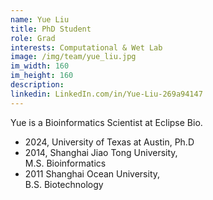 ```yaml
---
name: Yue Liu
title: PhD Student
role: Grad
interests: Computational & Wet Lab
image: /img/team/yue_liu.jpg
im_width: 160
im_height: 160
description:
linkedin: LinkedIn.com/in/Yue-Liu-269a94147
---
```

Yue is a Bioinformatics Scientist at Eclipse Bio. 

* 2024, University of Texas at Austin,
Ph.D
* 2014, Shanghai Jiao Tong University,  
M.S. Bioinformatics
* 2011 Shanghai Ocean University,  
B.S. Biotechnology

